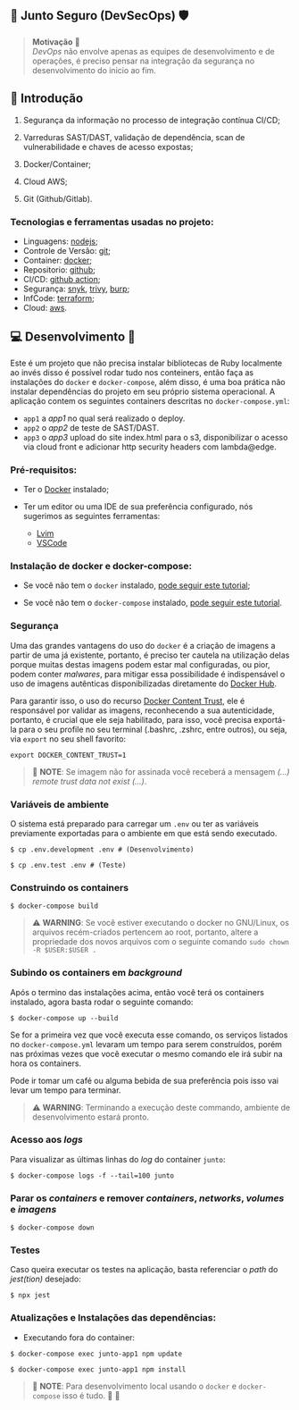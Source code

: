 ## :car: Junto Seguro (DevSecOps) :shield:

> **Motivação** :thought_balloon: <br>
> <em>DevOps</em> não envolve apenas as equipes de desenvolvimento e de
> operações, é preciso pensar na integração da segurança no desenvolvimento do
> inicio ao fim.

## :bookmark_tabs: Introdução

1. Segurança da informação no processo de integração contínua CI/CD;

2. Varreduras SAST/DAST, validação de dependência, scan de vulnerabilidade e
chaves de acesso expostas;

3. Docker/Container;

4. Cloud AWS;

5. Git (Github/Gitlab).

### Tecnologias e ferramentas usadas no projeto:

* Linguagens: [nodejs](https://nodejs.org/en/);
* Controle de Versão: [git](https://git-scm.com/);
* Container: [docker](https://www.docker.com/);
* Repositorio: [github](github.com);
* CI/CD: [github action](github.com);
* Segurança: [snyk](https://snyk.io/), [trivy](trivy.dev), [burp](https://portswigger.net/burp);
* InfCode: [terraform](https://www.terraform.io/);
* Cloud: [aws](https://aws.amazon.com/pt/).

## :computer: Desenvolvimento :tea:

Este é um projeto que não precisa instalar bibliotecas de Ruby localmente ao
invés disso é possível rodar tudo nos conteiners, então faça as instalações do
`docker` e `docker-compose`, além disso, é uma boa prática não instalar
dependências do projeto em seu próprio sistema operacional. A aplicação contem
os seguintes containers descritas no `docker-compose.yml`:

* `app1` a <em>app1</em> no qual será realizado o deploy.
* `app2` o <em>app2</em> de teste de SAST/DAST.
* `app3` o <em>app3</em> upload do site index.html para o s3,
disponibilizar o acesso via cloud front e adicionar http security headers com
lambda@edge.

### Pré-requisitos:
 
 - Ter o [Docker](https://www.docker.com/) instalado;
 - Ter um editor ou uma IDE de sua preferência configurado, nós sugerimos as
   seguintes ferramentas:

   * [ Lvim ](https://www.lunarvim.org/)
   * [ VSCode ](https://code.visualstudio.com/)

### Instalação de docker e docker-compose:

* Se você não tem o `docker` instalado, [pode seguir este
 tutorial](https://docs.docker.com/get-docker/);

* Se você não tem o `docker-compose` instalado, [pode seguir este
tutorial](https://docs.docker.com/compose/install/).

### Segurança

Uma das grandes vantagens do uso do `docker` é a criação de imagens a partir de
uma já existente, portanto, é preciso ter cautela na utilização delas
porque muitas destas imagens podem estar mal configuradas, ou pior, podem conter
<em>malwares</em>, para mitigar essa possibilidade é indispensável o uso de
imagens autênticas disponibilizadas diretamente do [Docker
Hub](https://hub.docker.com/).

Para garantir isso, o uso do recurso [Docker Content
Trust](https://docs.docker.com/engine/security/trust/), ele é responsável por
validar as imagens, reconhecendo a sua autenticidade, portanto, é crucial que
ele seja habilitado, para isso, você precisa exportá-la para o seu profile no seu terminal
(.bashrc, .zshrc, entre outros), ou seja, via `export` no seu shell favorito:

```shell
export DOCKER_CONTENT_TRUST=1
```

> :notebook_with_decorative_cover: **NOTE**: Se imagem não for assinada você
> receberá a mensagem <em>(...) remote trust data not exist (...)</em>.

### Variáveis de ambiente
O sistema está preparado para carregar um `.env` ou ter as variáveis previamente
exportadas para o ambiente em que está sendo executado.

```shell
$ cp .env.development .env # (Desenvolvimento)
```

```shell
$ cp .env.test .env # (Teste)
```

### Construindo os containers

```shell
$ docker-compose build
```

> :warning: **WARNING**: Se você estiver executando o docker no GNU/Linux, os
> arquivos recém-criados pertencem ao root, portanto, altere a propriedade dos
> novos arquivos com o seguinte comando `sudo chown -R $USER:$USER .`

### Subindo os containers em <em>background</em>

Após o termino das instalações acima, então você terá os containers instalado,
agora basta rodar o seguinte comando:

```shell
$ docker-compose up --build
```

Se for a primeira vez que você executa esse comando, os serviços listados no
`docker-compose.yml` levaram um tempo para serem construídos, porém nas
próximas vezes que você executar o mesmo comando ele irá subir na hora os
containers.

Pode ir tomar um café ou alguma bebida de sua preferência pois isso vai levar
um tempo para terminar.

> :warning: **WARNING**: Terminando a execução deste commando, ambiente de
> desenvolvimento estará pronto.

### Acesso aos <em>logs</em>

Para visualizar as últimas linhas do <em>log</em> do container `junto`:

```shell
$ docker-compose logs -f --tail=100 junto
```

### Parar os <em>containers</em> e remover <em>containers</em>, <em>networks</em>, <em>volumes</em> e <em>imagens</em>

```shell
$ docker-compose down
```

### Testes

Caso queira executar os testes na aplicação, basta referenciar o <em>path</em>
do <em>jest(tion)</em> desejado:

```shell
$ npx jest
```

### Atualizações e Instalações das dependências:

- Executando fora do container:

```shell
$ docker-compose exec junto-app1 npm update
```

```shell
$ docker-compose exec junto-app1 npm install
```

> :notebook_with_decorative_cover: **NOTE**: Para desenvolvimento local usando o
> `docker` e `docker-compose` isso é tudo. :slightly_smiling_face: :tada:
